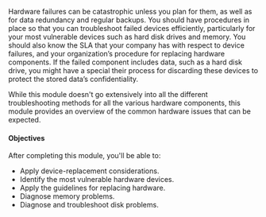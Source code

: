 Hardware failures can be catastrophic unless you plan for them, as well as for data redundancy and regular backups. You should have procedures in place so that you can troubleshoot failed devices efficiently, particularly for your most vulnerable devices such as hard disk drives and memory. You should also know the SLA that your company has with respect to device failures, and your organization’s procedure for replacing hardware components. If the failed component includes data, such as a hard disk drive, you might have a special their process for discarding these devices to protect the stored data’s confidentiality.

While this module doesn't go extensively into all the different troubleshooting methods for all the various hardware components, this module provides an overview of the common hardware issues that can be expected.

#### Objectives

After completing this module, you'll be able to:

 -  Apply device-replacement considerations.
 -  Identify the most vulnerable hardware devices.
 -  Apply the guidelines for replacing hardware.
 -  Diagnose memory problems.
 -  Diagnose and troubleshoot disk problems.
